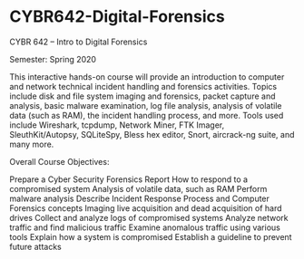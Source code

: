 # CYBR642-Digital-Forensics

CYBR 642 – Intro to Digital Forensics

Semester: Spring 2020

This interactive hands-on course will provide an introduction to computer and network technical incident handling and forensics activities. Topics include disk and file system imaging and forensics, packet capture and analysis, basic malware examination, log file analysis, analysis of volatile data (such as RAM), the incident handling process, and more. Tools used include Wireshark, tcpdump, Network Miner, FTK Imager, SleuthKit/Autopsy, SQLiteSpy, Bless hex editor, Snort, aircrack-ng suite, and many more. 


Overall Course Objectives:

Prepare a Cyber Security Forensics Report
How to respond to a compromised system
Analysis of volatile data, such as RAM
Perform malware analysis
Describe Incident Response Process and Computer Forensics concepts
Imaging live acquisition and dead acquisition of hard drives
Collect and analyze logs of compromised systems
Analyze network traffic and find malicious traffic
Examine anomalous traffic using various tools
Explain how a system is compromised
Establish a guideline to prevent future attacks
